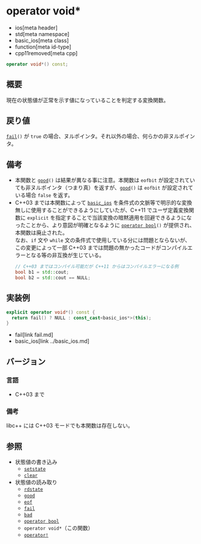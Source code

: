 # operator void*
* ios[meta header]
* std[meta namespace]
* basic_ios[meta class]
* function[meta id-type]
* cpp11removed[meta cpp]

```cpp
operator void*() const;
```

## 概要
現在の状態値が正常を示す値になっていることを判定する変換関数。

## 戻り値
[`fail`](fail.md)`()` が `true` の場合、ヌルポインタ。それ以外の場合、何らかの非ヌルポインタ。

## 備考
- 本関数と [`good`](good.md)`()` は結果が異なる事に注意。本関数は `eofbit` が設定されていても非ヌルポインタ（つまり真）を返すが、[`good`](good.md)`()` は `eofbit` が設定されている場合 `false` を返す。
- C++03 までは本関数によって [`basic_ios`](../basic_ios.md) を条件式の文脈等で明示的な変換無しに使用することができるようにしていたが、C++11 でユーザ定義変換関数に `explicit` を指定することで当該変換の暗黙適用を回避できるようになったことから、より意図が明確となるように [`operator bool`](op_bool.md)`()` が提供され、本関数は廃止された。  
	なお、`if` 文や `while` 文の条件式で使用している分には問題とならないが、この変更によって一部 C++03 までは問題の無かったコードがコンパイルエラーとなる等の非互換が生じている。
    ```cpp
    // C++03 まではコンパイル可能だが C++11 からはコンパイルエラーになる例
    bool b1 = std::cout;
    bool b2 = std::cout == NULL;
    ```


## 実装例
```cpp
explicit operator void*() const {
  return fail() ? NULL : const_cast<basic_ios*>(this);
}
```
* fail[link fail.md]
* basic_ios[link ../basic_ios.md]

## バージョン
### 言語
- C++03 まで

### 備考
libc++ には C++03 モードでも本関数は存在しない。

## 参照
- 状態値の書き込み
    - [`setstate`](setstate.md)
    - [`clear`](clear.md)
- 状態値の読み取り
    - [`rdstate`](rdstate.md)
    - [`good`](good.md)
    - [`eof`](eof.md)
    - [`fail`](fail.md)
    - [`bad`](bad.md)
    - [`operator bool`](op_bool.md)
    - `operator void*`（この関数）
    - [`operator!`](op_not.md)
